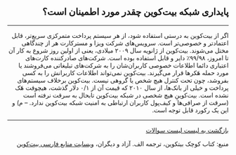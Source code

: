 <head><link rel="stylesheet" type="text/css" href="https://learnmeabitcoin.simorgh.me/assets/css/style.css">
<script src="https://code.jquery.com/jquery-1.12.4.min.js" integrity="sha256-ZosEbRLbNQzLpnKIkEdrPv7lOy9C27hHQ+Xp8a4MxAQ=" crossorigin="anonymous"></script>
<script src="https://learnmeabitcoin.simorgh.me/assets/js/respond.js"></script>    
<meta name="viewport" content="width=device-width, initial-scale=1, user-scalable=no">
</head>
<div class="wrapper"><section>
<div dir="rtl">
    <br/>
    <h2 id="6">پایداری شبکه بیت‌کوین چقدر مورد اطمینان است؟</h2>
    <hr/>
    <p>اگر از بیت‌کوین به درستی استفاده شود، از هر سیستم پرداخت متمرکزی سریع‌تر، قابل اعتماد‌تر و ‌خصوصی‌تر است. سرویس‌های شرکت ویزا و مسترکارت هر از چندگاهی مختل می‌شوند. بیت‌کوین از ژانویه سال ۲۰۰۹ میلادی، یعنی از اولین روز شروع به کار آن تا امروز، ۹۹/۹۸٪ دایر و قابل استفاده بوده است. شرکت‌های صادرکننده کارت‌های اعتباری دائما اطلاعات خصوصی کاربران‌شان را به شرکت‌های تبلیغاتی می‌فروشند یا مورد حمله هَکرها قرار می‌گیرند. بیت‌کوین نمی‌تواند اطلاعات کاربرانش را به کسی بفروشد، چون تحت کنترل هیچ شخص یا گروهی نیست. بیت‌کوین برخلاف سیستم‌های پرداخت و خیلی از بانک‌ها، از سال ۲۰۱۰ که قیمت آن از ۰/۱ دلار گذشت، هیچوقت هَک نشده است. بیت‌کوینِ هیچ شخصی در شبکه بیت‌کوین تابحال به سرقت نرفته است (سرقت از صرافی‌ها و کیف‌پول کاربران ارتباطی به امنیت شبکه بیت‌کوین ندارد. – م) و این یک رکورد قابل توجه است.</p>
    <hr/>
    <a href="../FAQ">بازگشت به لیست لیست سوالات</a>
    <p>منبع: کتاب کوچک بیتکوین، ترجمه الف. آزاد و دیگران، <a href="https://bitcoind.me">وبسایت منابع فارسی بیت‌کوین</a></p>
</div>
    </section></div>
